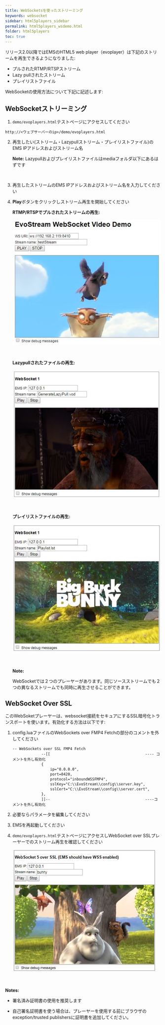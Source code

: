 ```yaml
---
title: WebSocketsを使ったストリーミング
keywords: websocket
sidebar: html5players_sidebar
permalink: html5players_wsdemo.html
folder: html5players
toc: true
---
```


リリース2.0以降ではEMSのHTML5 web player（evoplayer）は下記のストリームを再生できるようになりました:

- プルされたRTMP/RTSPストリーム
- Lazy pullされたストリーム
- プレイリストファイル

WebSocketの使用方法について下記に記述します:


## WebSocketストリーミング

1.  `demo/evoplayers.html`テストページにアクセスしてください

   ```
   http://<ウェブサーバーのip>/demo/evoplayers.html
   ```

2. 再生したい(ストリーム・Lazypullストリーム・プレイリストファイル)のEMS IPアドレスおよびストリーム名

   **Note:** Lazypullおよびプレイリストファイルはmediaフォルダ以下にあるはずです

   ​

3. 再生したストリームのEMS IPアドレスおよびストリーム名を入力してください

4. **Play**ボタンをクリックしストリーム再生を開始してください

   **RTMP/RTSPでプルされたストリームの再生:**

   ![](images/html5/websocket.JPG)

   ​

   **Lazypullされたファイルの再生:**

   ![](images/html5/play_ws_lazypull.jpg)

   ​

   **プレイリストファイルの再生:**

   ![](images/html5/play_ws_playlist.jpg)

   ​

   **Note:**

   WebSocketでは２つのプレーヤーがあります。同じソースストリームでも２つの異なるストリームでも同時に再生させることができます。



## WebSocket Over SSL

このWebSoketプレーヤーは、websocket接続をセキュアにするSSL暗号化トランスポートを使います。有効化する方法は以下です:

1. config.luaファイルのWebSockets over FMP4 Fetchの部分のコメントを外してください

   ```
   -- WebSockets over SSL FMP4 Fetch
   				--[[                                           ---- コメントを外し有効化
   				{
   					ip="0.0.0.0",
   					port=8420,
   					protocol="inboundWSSFMP4",
   					sslKey="C:\\EvoStream\\config\\server.key",
   					sslCert="C:\\EvoStream\\config\\server.cert",
   				},
   				]]--                                           ----コメントを外し有効化
   ```

2. 必要ならパラメータを編集してください

3. EMSを再起動してください

4. `demo/evoplayers.html`テストページにアクセスしWebSocket over SSLプレーヤーでのストリーム再生を確認してください

   ![](/images/html5/play_wsssl.jpg)

   ​

**Notes:**

- 署名済み証明書の使用を推奨します

- 自己署名証明書を使う場合は、プレーヤーを使用する前にブラウザのexception/trusted publishersに証明書を追加してください。

  ​

